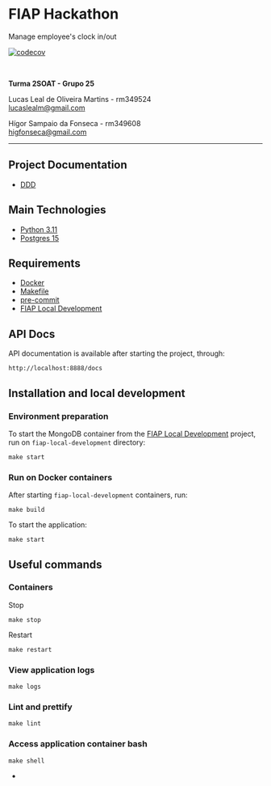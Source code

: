 # FIAP Hackathon

Manage employee's clock in/out

[![codecov](https://codecov.io/gh/higfonseca/fiap-hackathon/graph/badge.svg?token=8KDSI4TKGQ)](https://codecov.io/gh/higfonseca/fiap-hackathon)

<br>

**Turma 2SOAT - Grupo 25**

Lucas Leal de Oliveira Martins - rm349524 <br>
lucaslealm@gmail.com

Hígor Sampaio da Fonseca - rm349608 <br>
higfonseca@gmail.com

---

## Project Documentation

- [DDD](https://miro.com/app/board/uXjVM5vyjrM=/?share_link_id=894139570420)

## Main Technologies

- [Python 3.11](https://www.python.org/downloads/release/python-3110/)
- [Postgres 15](https://www.postgresql.org/download/)

## Requirements

- [Docker](https://docs.docker.com/get-docker/)
- [Makefile](https://www.gnu.org/software/make/#download)
- [pre-commit](https://pre-commit.com/)
- [FIAP Local Development](https://github.com/higfonseca/fiap-local-development)

## API Docs

API documentation is available after starting the project, through:

```
http://localhost:8888/docs
```

## Installation and local development

### Environment preparation

To start the MongoDB container from the [FIAP Local Development](https://github.com/higfonseca/fiap-local-development)
project, run on `fiap-local-development` directory:

```
make start
```

### Run on Docker containers

After starting `fiap-local-development` containers, run:

```
make build
```

To start the application:

```
make start
```

## Useful commands

### Containers

Stop

```
make stop
```

Restart

```
make restart
```

### View application logs

```
make logs 
```

### Lint and prettify

```
make lint
```

### Access application container bash

```
make shell
```

-
